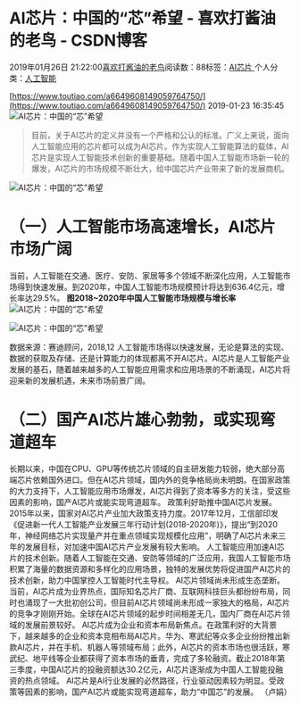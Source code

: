 
# AI芯片：中国的“芯”希望 - 喜欢打酱油的老鸟 - CSDN博客


2019年01月26日 21:22:00[喜欢打酱油的老鸟](https://me.csdn.net/weixin_42137700)阅读数：88标签：[AI芯片																](https://so.csdn.net/so/search/s.do?q=AI芯片&t=blog)个人分类：[人工智能																](https://blog.csdn.net/weixin_42137700/article/category/7820233)


[https://www.toutiao.com/a6649608149059764750/](https://www.toutiao.com/a6649608149059764750/)
2019-01-23 16:35:45
![AI芯片：中国的“芯”希望](http://p9.pstatp.com/large/pgc-image/1c089d96377440918e8966a494e17e3e)

> 目前，关于AI芯片的定义并没有一个严格和公认的标准。广义上来说，面向人工智能应用的芯片都可以成为AI芯片。作为实现人工智能算法的载体，AI芯片是实现人工智能技术创新的重要基础。随着中国人工智能市场新一轮的爆发，AI芯片的市场规模不断壮大，给中国芯片产业带来了新的发展商机。

![AI芯片：中国的“芯”希望](http://p1.pstatp.com/large/pgc-image/cf35a507f0e6408dba57634f6bcf029f)

# （一）人工智能市场高速增长，AI芯片市场广阔
当前，人工智能在交通、医疗、安防、家居等多个领域不断深化应用，人工智能市场得到快速发展。到2020年，中国人工智能市场规模预计将达到636.4亿元，增长率达29.5%。
**图2018~2020年中国人工智能市场规模与增长率**
![AI芯片：中国的“芯”希望](http://p1.pstatp.com/large/pgc-image/8a7054c6656f4395aa1ee71229e584e5)

![AI芯片：中国的“芯”希望](http://p3.pstatp.com/large/pgc-image/bb0a0b862b6447dd9736096126183c26)

数据来源：赛迪顾问，2018,12
人工智能市场得以快速发展，无论是算法的实现、数据的获取及存储、还是计算能力的体现都离不开AI芯片。AI芯片是人工智能产业发展的基石，随着越来越多的人工智能应用需求和应用场景的不断涌现，AI芯片将迎来新的发展机遇，未来市场前景广阔。
# （二）国产AI芯片雄心勃勃，或实现弯道超车
长期以来，中国在CPU、GPU等传统芯片领域的自主研发能力较弱，绝大部分高端芯片依赖国外进口。但在AI芯片领域，国内外的竞争格局尚未明朗。在国家政策的大力支持下，人工智能应用市场爆发，AI芯片得到了资本等多方的关注，受这些因素的影响，国产AI芯片或能实现弯道超车。
政策利好助推中国AI芯片发展。2015年以来，国家对AI芯片产业加大政策支持力度。2017年12月，工信部印发《促进新一代人工智能产业发展三年行动计划(2018-2020年)》，提出“到2020年，神经网络芯片实现量产并在重点领域实现规模化应用”，明确了AI芯片未来三年的发展目标，对加速中国AI芯片产业发展有较大影响。
人工智能应用加速AI芯片的技术创新。随着人工智能在交通、安防等领域的广泛应用，我国人工智能市场积累了海量的数据资源和多样化的应用场景，独特的发展优势将促进国产AI芯片的技术创新，助力中国掌控人工智能时代主导权。
AI芯片领域尚未形成生态垄断。当前，AI芯片成为业界热点，国际知名芯片厂商、互联网科技巨头都纷纷布局，同时也涌现了一大批初创公司，但目前AI芯片领域尚未形成一家独大的格局，AI芯片的竞争才刚刚开始。全球在AI芯片领域的起步时间相差无几，国内厂商在AI芯片领域的发展前景较好。
AI芯片成为企业和资本布局新焦点。在政策利好的大背景下，越来越多的企业和资本竞相布局AI芯片。华为、寒武纪等众多企业纷纷推出新款AI芯片，并在手机、机器人等领域布局；此外，AI芯片的资本市场也很活跃，寒武纪、地平线等企业都获得了资本市场的垂青，完成了多轮融资。截止2018年第三季度，中国AI芯片的投融资额达30.2亿元，AI芯片逐渐成为中国人工智能投融资的热点领域。
AI芯片是AI行业发展的必然路径，行业驱动因素较为明显。受政策等因素的影响，国产AI芯片或能实现弯道超车，助力“中国芯”的发展。
（卢娟）

